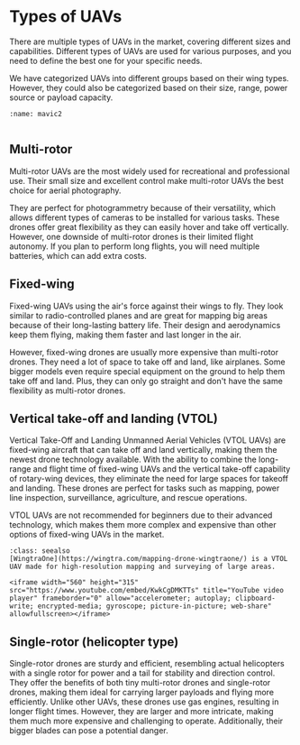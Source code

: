 # Types of UAVs
There are multiple types of UAVs in the market, covering different sizes and capabilities. Different types of UAVs are used for various purposes, and you need to define the best one for your specific needs.

We have categorized UAVs into different groups based on their wing types. However, they could also be categorized based on their size, range, power source or payload capacity.

```{figure} assets/mavic2.jpg
:name: mavic2


```

## Multi-rotor
Multi-rotor UAVs are the most widely used for recreational and professional use. Their small size and excellent control make multi-rotor UAVs the best choice for aerial photography.

They are perfect for photogrammetry because of their versatility, which allows different types of cameras to be installed for various tasks. These drones offer great flexibility as they can easily hover and take off vertically. However, one downside of multi-rotor drones is their limited flight autonomy. If you plan to perform long flights, you will need multiple batteries, which can add extra costs.

## Fixed-wing
Fixed-wing UAVs using the air's force against their wings to fly. They look similar to radio-controlled planes and are great for mapping big areas because of their long-lasting battery life. Their design and aerodynamics keep them flying, making them faster and last longer in the air.

However, fixed-wing drones are usually more expensive than multi-rotor drones. They need a lot of space to take off and land, like airplanes. Some bigger models even require special equipment on the ground to help them take off and land. Plus, they can only go straight and don't have the same flexibility as multi-rotor drones.

## Vertical take-off and landing (VTOL)
Vertical Take-Off and Landing Unmanned Aerial Vehicles (VTOL UAVs) are fixed-wing aircraft that can take off and land vertically, making them the newest drone technology available. With the ability to combine the long-range and flight time of fixed-wing UAVs and the vertical take-off capability of rotary-wing devices, they eliminate the need for large spaces for takeoff and landing. These drones are perfect for tasks such as mapping, power line inspection, surveillance, agriculture, and rescue operations.

VTOL UAVs are not recommended for beginners due to their advanced technology, which makes them more complex and expensive than other options of fixed-wing UAVs in the market.

```{admonition} Wingtra
:class: seealso
[WingtraOne](https://wingtra.com/mapping-drone-wingtraone/) is a VTOL UAV made for high-resolution mapping and surveying of large areas.

<iframe width="560" height="315" src="https://www.youtube.com/embed/KwkCgDMKTTs" title="YouTube video player" frameborder="0" allow="accelerometer; autoplay; clipboard-write; encrypted-media; gyroscope; picture-in-picture; web-share" allowfullscreen></iframe>
```

## Single-rotor (helicopter type)
Single-rotor drones are sturdy and efficient, resembling actual helicopters with a single rotor for power and a tail for stability and direction control. They offer the benefits of both tiny multi-rotor drones and single-rotor drones, making them ideal for carrying larger payloads and flying more efficiently. Unlike other UAVs, these drones use gas engines, resulting in longer flight times. However, they are larger and more intricate, making them much more expensive and challenging to operate. Additionally, their bigger blades can pose a potential danger.





